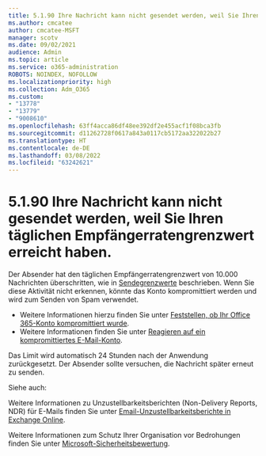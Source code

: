 ```yaml
---
title: 5.1.90 Ihre Nachricht kann nicht gesendet werden, weil Sie Ihren täglichen Empfängerratengrenzwert erreicht haben.
ms.author: cmcatee
author: cmcatee-MSFT
manager: scotv
ms.date: 09/02/2021
audience: Admin
ms.topic: article
ms.service: o365-administration
ROBOTS: NOINDEX, NOFOLLOW
ms.localizationpriority: high
ms.collection: Adm_O365
ms.custom:
- "13778"
- "13779"
- "9008610"
ms.openlocfilehash: 63ff4acca86df48ee392df2e455acf1f08bca3fb
ms.sourcegitcommit: d11262728f0617a843a0117cb5172aa322022b27
ms.translationtype: HT
ms.contentlocale: de-DE
ms.lasthandoff: 03/08/2022
ms.locfileid: "63242621"
---
```

# <a name="5190-your-message-cant-be-sent-because-youve-reached-your-daily-limit-for-message-recipients"></a>5.1.90 Ihre Nachricht kann nicht gesendet werden, weil Sie Ihren täglichen Empfängerratengrenzwert erreicht haben.

Der Absender hat den täglichen Empfängerratengrenzwert von 10.000 Nachrichten überschritten, wie in [Sendegrenzwerte](https://docs.microsoft.com/office365/servicedescriptions/exchange-online-service-description/exchange-online-limits#sending-limits) beschrieben. Wenn Sie diese Aktivität nicht erkennen, könnte das Konto kompromittiert werden und wird zum Senden von Spam verwendet. 

- Weitere Informationen hierzu finden Sie unter [Feststellen, ob Ihr Office 365-Konto kompromittiert wurde](https://docs.microsoft.com/office365/troubleshoot/sign-In/determine-account-is-compromised).
- Weitere Informationen finden Sie unter [Reagieren auf ein kompromittiertes E-Mail-Konto](https://docs.microsoft.com/microsoft-365/security/office-365-security/responding-to-a-compromised-email-account).

Das Limit wird automatisch 24 Stunden nach der Anwendung zurückgesetzt. Der Absender sollte versuchen, die Nachricht später erneut zu senden.

Siehe auch:

Weitere Informationen zu Unzustellbarkeitsberichten (Non-Delivery Reports, NDR) für E-Mails finden Sie unter [Email-Unzustellbarkeitsberichte in Exchange Online](https://docs.microsoft.com/exchange/mail-flow-best-practices/non-delivery-reports-in-exchange-online/non-delivery-reports-in-exchange-online).

Weitere Informationen zum Schutz Ihrer Organisation vor Bedrohungen finden Sie unter [Microsoft-Sicherheitsbewertung](https://docs.microsoft.com/microsoft-365/security/defender/microsoft-secure-score).